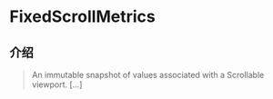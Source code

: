 # FixedScrollMetrics

## 介绍

> An immutable snapshot of values associated with a Scrollable viewport. [...]
